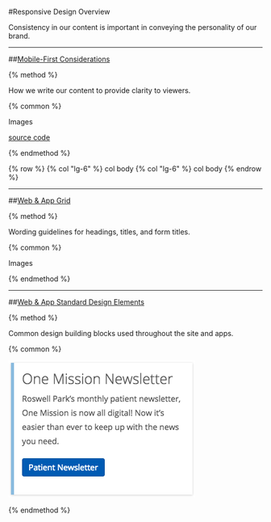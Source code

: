 #Responsive Design Overview

Consistency in our content is important in conveying the personality of our brand.

-----

##[Mobile-First Considerations](/responsive-design/mobile-first-considerations.md)

{% method %}

How we write our content to provide clarity to viewers.

{% common %}

Images

[source code](https://jsfiddle.net/missikk2/dk01t1qa/)

{% endmethod %}

{% row %}
{% col "lg-6" %}
col body
{% col "lg-6" %}
col body
{% endrow %}

-----

##[Web & App Grid](/responsive-design/web-and-app-grid.md)

{% method %}

Wording guidelines for headings, titles, and form titles.

{% common %}

Images

{% endmethod %}

-----

##[Web & App Standard Design Elements](/responsive-design/web-and-app-standard-design-elements.md)

{% method %}

Common design building blocks used throughout the site and apps.

{% common %}

![](/assets/sidebar-card.png)

{% endmethod %}